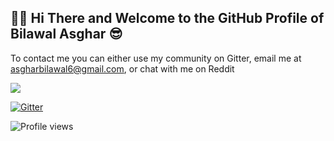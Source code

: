 ## 🙋‍♂️ Hi There and Welcome to the GitHub Profile of Bilawal Asghar 😎

To contact me you can either use my community on Gitter, email me at asgharbilawal6@gmail.com, or chat with me on Reddit

<a href = "https://reddit.com/user/tech35/"><img src="https://img.shields.io/badge/Reddit-FF4500?style=for-the-badge&logo=reddit&logoColor=white"></a>

[![Gitter](https://badges.gitter.im/tech35/community.svg)](https://gitter.im/tech35/community?utm_source=badge&utm_medium=badge&utm_campaign=pr-badge)

![Profile views](https://gpvc.arturio.dev/tech35)
